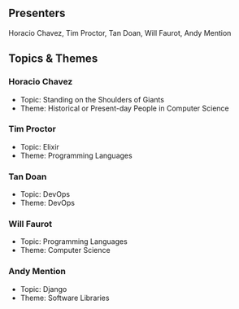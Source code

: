 ## Presenters

Horacio Chavez, Tim Proctor, Tan Doan, Will Faurot, Andy Mention

## Topics & Themes

### Horacio Chavez

* Topic: Standing on the Shoulders of Giants
* Theme: Historical or Present-day People in Computer Science

### Tim Proctor

* Topic: Elixir
* Theme: Programming Languages

### Tan Doan

* Topic: DevOps
* Theme: DevOps

### Will Faurot

* Topic: Programming Languages
* Theme: Computer Science

### Andy Mention

* Topic: Django
* Theme: Software Libraries
